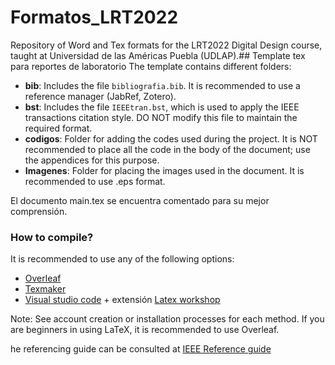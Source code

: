 # Formatos_LRT2022
Repository of Word and Tex formats for the LRT2022 Digital Design course, taught at Universidad de las Américas Puebla (UDLAP).## Template tex para reportes de laboratorio
The template contains different folders:
* **bib**: Includes the file `bibliografia.bib`. It is recommended to use a reference manager (JabRef, Zotero).
* **bst**: Includes the file `IEEEtran.bst`, which is used to apply the IEEE transactions citation style. DO NOT modify this file to maintain the required format.
* **codigos**: Folder for adding the codes used during the project. It is NOT recommended to place all the code in the body of the document; use the appendices for this purpose.
* **Imagenes**: Folder for placing the images used in the document. It is recommended to use .eps format.

El documento main.tex se encuentra comentado para su mejor comprensión.
### How to compile?
It is recommended to use any of the following options:

* [Overleaf][2]
* [Texmaker][3]
* [Visual studio code][4] + extensión [Latex workshop][5]

Note: See account creation or installation processes for each method. If you are beginners in using LaTeX, it is recommended to use Overleaf.

he referencing guide can be consulted at  [IEEE Reference guide][1]

[1]: https://ieeeauthorcenter.ieee.org/wp-content/uploads/IEEE-Reference-Guide.pdf "Title"
[2]: https://www.overleaf.com/ "Title"
[3]: https://www.xm1math.net/texmaker/ "Title"
[4]: https://code.visualstudio.com "Title"
[5]: https://marketplace.visualstudio.com/items?itemName=James-Yu.latex-workshop "Title"
